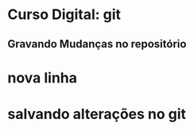 # Curso Digital: git


## Gravando Mudanças no repositório
# nova linha 


# salvando alterações no git 